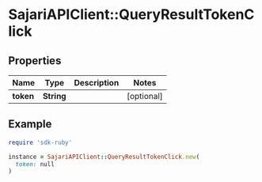# SajariAPIClient::QueryResultTokenClick

## Properties

| Name | Type | Description | Notes |
| ---- | ---- | ----------- | ----- |
| **token** | **String** |  | [optional] |

## Example

```ruby
require 'sdk-ruby'

instance = SajariAPIClient::QueryResultTokenClick.new(
  token: null
)
```

